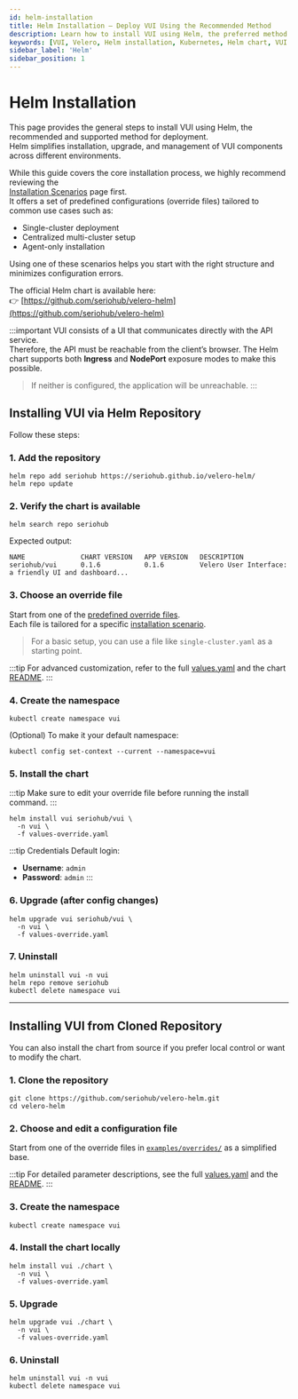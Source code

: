 ```yaml
---
id: helm-installation
title: Helm Installation – Deploy VUI Using the Recommended Method
description: Learn how to install VUI using Helm, the preferred method for managing deployments. This guide covers core steps and links to scenario-specific configurations for single or multi-cluster environments.
keywords: [VUI, Velero, Helm installation, Kubernetes, Helm chart, VUI deployment, override files, installation guide]
sidebar_label: 'Helm'
sidebar_position: 1
---
```


# Helm Installation

This page provides the general steps to install VUI using Helm, the recommended and supported method for deployment.  
Helm simplifies installation, upgrade, and management of VUI components across different environments.

While this guide covers the core installation process, we highly recommend reviewing the  
[Installation Scenarios](/docs/getting-started/installation/scenarios/installation-scenarios) page first.  
It offers a set of predefined configurations (override files) tailored to common use cases such as:

- Single-cluster deployment
- Centralized multi-cluster setup
- Agent-only installation

Using one of these scenarios helps you start with the right structure and minimizes configuration errors.

The official Helm chart is available here:  
👉 [https://github.com/seriohub/velero-helm](https://github.com/seriohub/velero-helm)

:::important
VUI consists of a UI that communicates directly with the API service.  
Therefore, the API must be reachable from the client’s browser. The Helm chart supports both **Ingress** and **NodePort** exposure modes to make this possible.

> If neither is configured, the application will be unreachable.
:::

## Installing VUI via Helm Repository

Follow these steps:

### 1. Add the repository

``` shell
helm repo add seriohub https://seriohub.github.io/velero-helm/
helm repo update
```

### 2. Verify the chart is available

``` shell
helm search repo seriohub
```

Expected output:

``` shell
NAME              CHART VERSION   APP VERSION   DESCRIPTION
seriohub/vui      0.1.6           0.1.6         Velero User Interface: a friendly UI and dashboard...
```

### 3. Choose an override file

Start from one of the [predefined override files](https://github.com/seriohub/velero-helm/tree/main/examples/overrides).  
Each file is tailored for a specific [installation scenario](/docs/getting-started/installation/scenarios/installation-scenarios#list-of-available-override-files).

> For a basic setup, you can use a file like `single-cluster.yaml` as a starting point.

:::tip
For advanced customization, refer to the full [values.yaml](https://github.com/seriohub/velero-helm/blob/main/chart/values.yaml) and the chart [README](https://github.com/seriohub/velero-helm/tree/main/chart).
:::

### 4. Create the namespace

``` shell
kubectl create namespace vui
```

(Optional) To make it your default namespace:

``` shell
kubectl config set-context --current --namespace=vui
```

### 5. Install the chart

:::tip
Make sure to edit your override file before running the install command.
:::

``` shell
helm install vui seriohub/vui \
  -n vui \
  -f values-override.yaml
```

:::tip Credentials
Default login:

- **Username**: `admin`
- **Password**: `admin`
:::

### 6. Upgrade (after config changes)

``` shell
helm upgrade vui seriohub/vui \
  -n vui \
  -f values-override.yaml
```

### 7. Uninstall

``` shell
helm uninstall vui -n vui
helm repo remove seriohub
kubectl delete namespace vui
```

---

## Installing VUI from Cloned Repository

You can also install the chart from source if you prefer local control or want to modify the chart.

### 1. Clone the repository

``` shell
git clone https://github.com/seriohub/velero-helm.git
cd velero-helm
```

### 2. Choose and edit a configuration file

Start from one of the override files in [`examples/overrides/`](https://github.com/seriohub/velero-helm/tree/main/examples/overrides) as a simplified base.

:::tip
For detailed parameter descriptions, see the full [values.yaml](https://github.com/seriohub/velero-helm/blob/main/chart/values.yaml) and the [README](https://github.com/seriohub/velero-helm/tree/main/chart).
:::

### 3. Create the namespace

``` shell
kubectl create namespace vui
```

### 4. Install the chart locally

``` shell
helm install vui ./chart \
  -n vui \
  -f values-override.yaml
```

### 5. Upgrade

``` shell
helm upgrade vui ./chart \
  -n vui \
  -f values-override.yaml
```

### 6. Uninstall

``` shell
helm uninstall vui -n vui
kubectl delete namespace vui
```

